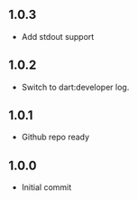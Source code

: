 ## 1.0.3
- Add stdout support
## 1.0.2
- Switch to dart:developer log.
## 1.0.1
- Github repo ready
## 1.0.0
- Initial commit